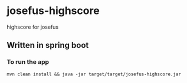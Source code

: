 # josefus-highscore
highscore for josefus

## Written in spring boot

### To run the app

`mvn clean install && java -jar target/target/josefus-highscore.jar`


